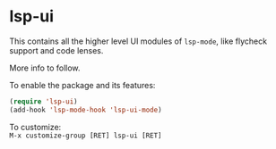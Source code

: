 # lsp-ui

This contains all the higher level UI modules of `lsp-mode`, like flycheck support and code lenses.

More info to follow.

To enable the package and its features:

``` el
(require 'lsp-ui)
(add-hook 'lsp-mode-hook 'lsp-ui-mode)
```

To customize:  
`M-x customize-group [RET] lsp-ui [RET]`   
